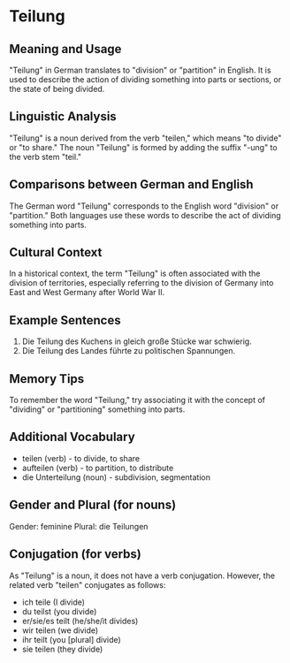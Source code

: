 # Teilung
## Meaning and Usage
"Teilung" in German translates to "division" or "partition" in English. It is used to describe the action of dividing something into parts or sections, or the state of being divided.

## Linguistic Analysis
"Teilung" is a noun derived from the verb "teilen," which means "to divide" or "to share." The noun "Teilung" is formed by adding the suffix "-ung" to the verb stem "teil."

## Comparisons between German and English
The German word "Teilung" corresponds to the English word "division" or "partition." Both languages use these words to describe the act of dividing something into parts.

## Cultural Context
In a historical context, the term "Teilung" is often associated with the division of territories, especially referring to the division of Germany into East and West Germany after World War II.

## Example Sentences
1. Die Teilung des Kuchens in gleich große Stücke war schwierig.
2. Die Teilung des Landes führte zu politischen Spannungen.

## Memory Tips
To remember the word "Teilung," try associating it with the concept of "dividing" or "partitioning" something into parts.

## Additional Vocabulary
- teilen (verb) - to divide, to share
- aufteilen (verb) - to partition, to distribute
- die Unterteilung (noun) - subdivision, segmentation

## Gender and Plural (for nouns)
Gender: feminine
Plural: die Teilungen

## Conjugation (for verbs)
As "Teilung" is a noun, it does not have a verb conjugation. However, the related verb "teilen" conjugates as follows:
- ich teile (I divide)
- du teilst (you divide)
- er/sie/es teilt (he/she/it divides)
- wir teilen (we divide)
- ihr teilt (you [plural] divide)
- sie teilen (they divide)